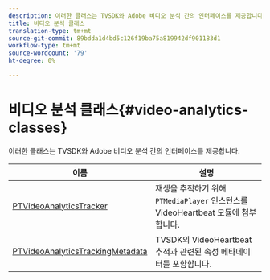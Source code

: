 ```yaml
---
description: 이러한 클래스는 TVSDK와 Adobe 비디오 분석 간의 인터페이스를 제공합니다.
title: 비디오 분석 클래스
translation-type: tm+mt
source-git-commit: 89bdda1d4bd5c126f19ba75a819942df901183d1
workflow-type: tm+mt
source-wordcount: '79'
ht-degree: 0%

---
```



# 비디오 분석 클래스{#video-analytics-classes}

이러한 클래스는 TVSDK와 Adobe 비디오 분석 간의 인터페이스를 제공합니다.

| 이름 | 설명 |
|---|---|
| [PTVideoAnalyticsTracker](https://help.adobe.com/en_US/primetime/api/psdk/vhl_tvsdk_ios/Classes/PTVideoAnalyticsTracker.html) | 재생을 추적하기 위해 `PTMediaPlayer` 인스턴스를 VideoHeartbeat 모듈에 첨부합니다. |
| [PTVideoAnalyticsTrackingMetadata](https://help.adobe.com/en_US/primetime/api/psdk/vhl_tvsdk_ios/Classes/PTVideoAnalyticsTrackingMetadata.html) | TVSDK의 VideoHeartbeat 추적과 관련된 속성 메타데이터를 포함합니다. |